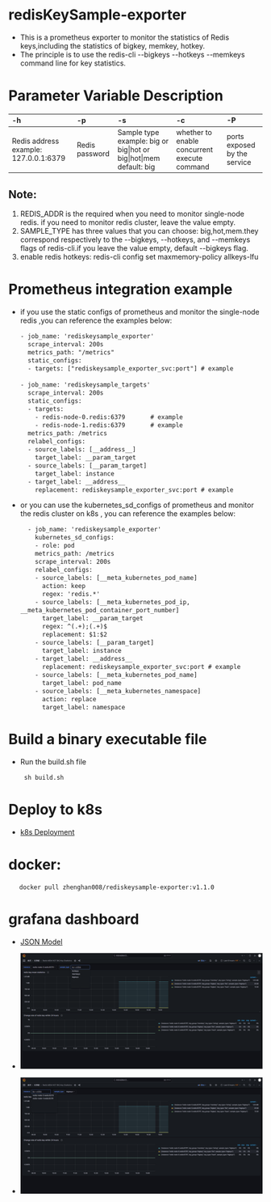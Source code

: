 # redisKeySample-exporter
  - This is a prometheus exporter to monitor the statistics of Redis keys,including the statistics of bigkey, memkey, hotkey.
  - The principle is to use the redis-cli --bigkeys --hotkeys --memkeys command line for key statistics.
# Parameter Variable Description
| -h | -p | -s                                                                  | -c  | -P|
|:---- | :----|:--------------------------------------------------------------------|:----|:----|
| Redis address example: 127.0.0.1:6379  | Redis password   | Sample type example: big or big\|hot or big\|hot\|mem  default: big |whether to enable concurrent execute command|ports exposed by the service|
## Note:
1. REDIS_ADDR is the required when you need to monitor single-node redis. if you need to monitor redis cluster, leave the value empty.
2. SAMPLE_TYPE has three values that you can choose: big,hot,mem.they correspond respectively to the --bigkeys, --hotkeys, and --memkeys flags of redis-cli.if you leave the value empty, default --bigkeys flag.
3. enable redis hotkeys: redis-cli config set maxmemory-policy allkeys-lfu
# Prometheus integration example
- if you use the static configs of prometheus and monitor the single-node redis ,you can reference the examples below:

      - job_name: 'rediskeysample_exporter'
        scrape_interval: 200s
        metrics_path: "/metrics"
        static_configs:
        - targets: ["rediskeysample_exporter_svc:port"] # example
      
      - job_name: 'rediskeysample_targets'
        scrape_interval: 200s
        static_configs:
        - targets:
          - redis-node-0.redis:6379       # example
          - redis-node-1.redis:6379       # example
        metrics_path: /metrics
        relabel_configs:
        - source_labels: [__address__]
          target_label: __param_target
        - source_labels: [__param_target]
          target_label: instance
        - target_label: __address__
          replacement: rediskeysample_exporter_svc:port # example



- or you can use the kubernetes_sd_configs of prometheus and monitor the redis cluster on k8s , you can reference the examples below:

        - job_name: 'rediskeysample_exporter'
          kubernetes_sd_configs:
          - role: pod
          metrics_path: /metrics
          scrape_interval: 200s
          relabel_configs:
          - source_labels: [__meta_kubernetes_pod_name]
            action: keep
            regex: 'redis.*'
          - source_labels: [__meta_kubernetes_pod_ip, __meta_kubernetes_pod_container_port_number]
            target_label: __param_target
            regex: ^(.+);(.+)$
            replacement: $1:$2
          - source_labels: [__param_target]
            target_label: instance
          - target_label: __address__
            replacement: rediskeysample_exporter_svc:port # example
          - source_labels: [__meta_kubernetes_pod_name]
            target_label: pod_name
          - source_labels: [__meta_kubernetes_namespace]
            action: replace
            target_label: namespace


# Build a binary executable file
-  Run the build.sh file

        sh build.sh

# Deploy to k8s
- [k8s Deployment](redisKeySample-exporter.yaml)

# docker:
       docker pull zhenghan008/rediskeysample-exporter:v1.1.0

# grafana dashboard
- [JSON Model](./Redis-Key-Statistics-grafana-dashboard.json)


- ![grafana dashboard example](./redis-key1.png)

- ![grafana dashboard example](./redis-key2.png)